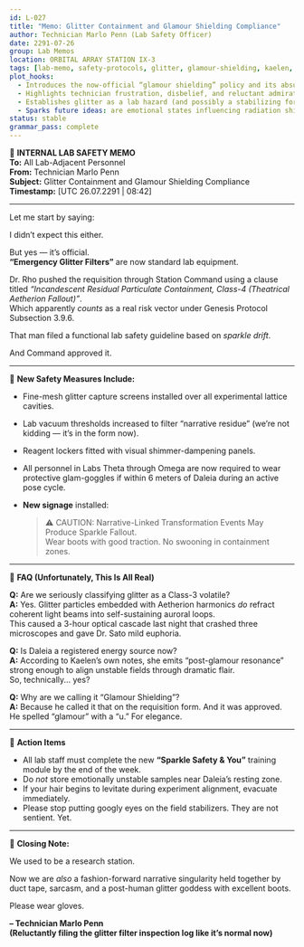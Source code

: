 ```yaml
---
id: L-027
title: "Memo: Glitter Containment and Glamour Shielding Compliance"
author: Technician Marlo Penn (Lab Safety Officer)
date: 2291-07-26
group: Lab Memos
location: ORBITAL ARRAY STATION IX-3
tags: [lab-memo, safety-protocols, glitter, glamour-shielding, kaelen, daleia, aetherion, emergency-measures]
plot_hooks:
  - Introduces the now-official “glamour shielding” policy and its absurd but necessary details.
  - Highlights technician frustration, disbelief, and reluctant admiration for Kaelen.
  - Establishes glitter as a lab hazard (and possibly a stabilizing force).
  - Sparks future ideas: are emotional states influencing radiation shielding?
status: stable
grammar_pass: complete
---
```


📎 **INTERNAL LAB SAFETY MEMO**  
**To:** All Lab-Adjacent Personnel  
**From:** Technician Marlo Penn  
**Subject:** Glitter Containment and Glamour Shielding Compliance  
**Timestamp:** [UTC 26.07.2291 | 08:42]

---

Let me start by saying:

I didn’t expect this either.

But yes — it’s official.  
**“Emergency Glitter Filters”** are now standard lab equipment.

Dr. Rho pushed the requisition through Station Command using a clause titled *“Incandescent Residual Particulate Containment, Class-4 (Theatrical Aetherion Fallout)”*.  
Which apparently *counts* as a real risk vector under Genesis Protocol Subsection 3.9.6.

That man filed a functional lab safety guideline based on *sparkle drift*.

And Command approved it.

---

📍 **New Safety Measures Include:**

- Fine-mesh glitter capture screens installed over all experimental lattice cavities.
- Lab vacuum thresholds increased to filter “narrative residue” (we’re not kidding — it’s in the form now).
- Reagent lockers fitted with visual shimmer-dampening panels.
- All personnel in Labs Theta through Omega are now required to wear protective glam-goggles if within 6 meters of Daleia during an active pose cycle.
- **New signage** installed:
  
  > ⚠️ CAUTION: Narrative-Linked Transformation Events May Produce Sparkle Fallout.  
  > Wear boots with good traction. No swooning in containment zones.

---

📍 **FAQ (Unfortunately, This Is All Real)**

**Q:** Are we seriously classifying glitter as a Class-3 volatile?  
**A:** Yes. Glitter particles embedded with Aetherion harmonics *do* refract coherent light beams into self-sustaining auroral loops.  
This caused a 3-hour optical cascade last night that crashed three microscopes and gave Dr. Sato mild euphoria.

**Q:** Is Daleia a registered energy source now?  
**A:** According to Kaelen’s own notes, she emits “post-glamour resonance” strong enough to align unstable fields through dramatic flair.  
So, technically... yes?

**Q:** Why are we calling it “Glamour Shielding”?  
**A:** Because he called it that on the requisition form. And it was approved.  
He spelled “glamour” with a “u.” For elegance.

---

📍 **Action Items**

- All lab staff must complete the new **“Sparkle Safety & You”** training module by the end of the week.
- Do *not* store emotionally unstable samples near Daleia’s resting zone.
- If your hair begins to levitate during experiment alignment, evacuate immediately.
- Please stop putting googly eyes on the field stabilizers. They are not sentient. Yet.

---

📎 **Closing Note:**

We used to be a research station.

Now we are *also* a fashion-forward narrative singularity held together by duct tape, sarcasm, and a post-human glitter goddess with excellent boots.

Please wear gloves.

**– Technician Marlo Penn**  
**(Reluctantly filing the glitter filter inspection log like it’s normal now)**
